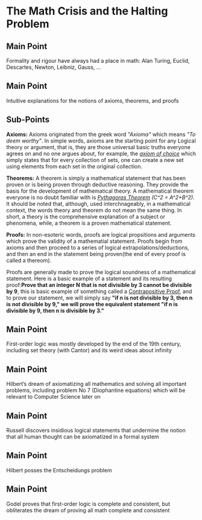 # The Math Crisis and the Halting Problem


## Main Point
Formality and rigour have always had a place in math: Alan Turing, Euclid, Descartes, Newton, Leibniz, Gauss, …

## Main Point
Intuitive explanations for the notions of axioms, theorems, and proofs

  ## Sub-Points
**Axioms:** Axioms originated from the greek word _"Axioma"_ which means  _"To deem worthy"_. In simple words, axioms are the starting point for any Logical theory or argument, that is, 	they are those universal basic truths everyone agrees on and no one argues about, for example, the _[axiom of choice](https://en.wikipedia.org/wiki/Axiom_of_choice)_ which simply states that 
for every collection of sets, one can create a new set using elements from each set in the original collection.

**Theorems:** A theorem is simply a mathematical statement that has been proven or is being proven through deductive reasoning. They provide the basis for the development of mathematical theory. A mathematical theorem everyone is no doubt familiar with is _[Pythagoras Theorem](https://en.wikipedia.org/wiki/Pythagorean_theorem) (C^2 = A^2+B^2)_. It should be noted that, although, used interchnageably, in a mathematical context, the words theory and theorem do not mean the same thing. In short, a theory is the comprehensive explanation of a subject or phenomena, while, a theorem is a proven mathematical statement. 

**Proofs:** In non-esoteric words, proofs are logical propsitions and arguments which prove the validity of a mathematial statement. Proofs begin from axioms and then proceed to a series of logical extrapolations/deductions, and then an end in the statement being proven(the end of every proof is called a thereom). 

Proofs are generally made to prove the logical soundness of a mathematical statement. Here is a basic example of a statement and its resulting proof:**Prove that an integer N that is not divisible by 3 cannot be divisible by 9**, this is basic example of something called a [Contrapositive Proof](https://en.wikipedia.org/wiki/Proof_by_contrapositive), and to prove our statement, we will simply say  **"if n is not divisible by 3, then n is not divisible by 9," we will prove the equivalent statement "if n is divisible by 9, then n is divisible by 3."**

## Main Point

First-order logic was mostly developed by the end of the 19th century, including set theory (with Cantor) and its weird ideas about infinity

## Main Point

Hilbert’s dream of axiomatizing all mathematics and solving all important problems, including problem No 7 (Diophantine equations) which will be relevant to Computer Science later on

## Main Point

Russell discovers insidious logical statements that undermine the notion that all human thought can be axiomatized in a formal system  

## Main Point

Hilbert posses the Entscheidungs problem

## Main Point

Godel proves that first-order logic is complete and consistent, but obliterates the dream of proving all math complete and consistent

